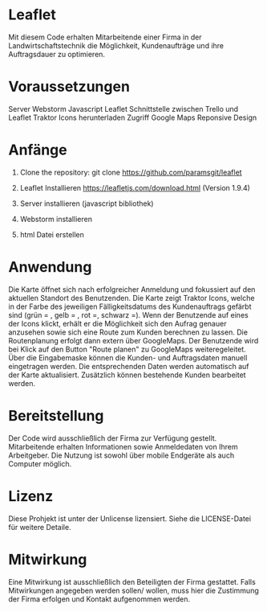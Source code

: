 # Leaflet
Mit diesem Code erhalten Mitarbeitende einer Firma in der Landwirtschaftstechnik die Möglichkeit, Kundenaufträge und ihre Auftragsdauer zu optimieren.

# Voraussetzungen 
Server 
Webstorm
Javascript
Leaflet
Schnittstelle zwischen Trello und Leaflet
Traktor Icons herunterladen 
Zugriff Google Maps
Reponsive Design

# Anfänge
1. Clone the repository:
   git clone https://github.com/paramsgit/leaflet

2. Leaflet Installieren
   https://leafletjs.com/download.html (Version 1.9.4)

3. Server installieren (javascript bibliothek)

4. Webstorm installieren
5. html Datei erstellen 

# Anwendung
Die Karte öffnet sich nach erfolgreicher Anmeldung und fokussiert auf den aktuellen Standort des Benutzenden. Die Karte zeigt Traktor Icons, welche in der Farbe des jeweiligen Fälligkeitsdatums des Kundenauftrags gefärbt sind (grün = , gelb = , rot =, schwarz =).
Wenn der Benutzende auf eines der Icons klickt, erhält er die Möglichkeit sich den Aufrag genauer anzusehen sowie sich eine Route zum Kunden berechnen zu lassen. Die Routenplanung erfolgt dann extern über GoogleMaps. Der Benutzende wird bei Klick auf den Button "Route planen" zu GoogleMaps weiteregeleitet. 
Über die Eingabemaske können die Kunden- und Auftragsdaten manuell eingetragen werden. Die entsprechenden Daten werden automatisch auf der Karte aktualisiert. Zusätzlich können bestehende Kunden bearbeitet werden.

# Bereitstellung
Der Code wird ausschließlich der Firma zur Verfügung gestellt. Mitarbeitende erhalten Informationen sowie Anmeldedaten von Ihrem Arbeitgeber. Die Nutzung ist sowohl über mobile Endgeräte als auch Computer möglich. 

# Lizenz
Diese Prohjekt ist unter der Unlicense lizensiert. Siehe die LICENSE-Datei für weitere Detaile. 

# Mitwirkung
Eine Mitwirkung ist ausschließlich den Beteiligten der Firma gestattet. Falls Mitwirkungen angegeben werden sollen/ wollen, muss hier die Zustimmung der Firma erfolgen und Kontakt aufgenommen werden.
